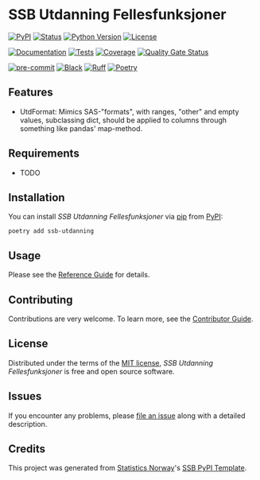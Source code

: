 # SSB Utdanning Fellesfunksjoner

[![PyPI](https://img.shields.io/pypi/v/ssb-utdanning.svg)][pypi status]
[![Status](https://img.shields.io/pypi/status/ssb-utdanning.svg)][pypi status]
[![Python Version](https://img.shields.io/pypi/pyversions/ssb-utdanning)][pypi status]
[![License](https://img.shields.io/pypi/l/ssb-utdanning)][license]

[![Documentation](https://github.com/statisticsnorway/ssb-utdanning/actions/workflows/docs.yml/badge.svg)][documentation]
[![Tests](https://github.com/statisticsnorway/ssb-utdanning/actions/workflows/tests.yml/badge.svg)][tests]
[![Coverage](https://sonarcloud.io/api/project_badges/measure?project=statisticsnorway_ssb-utdanning&metric=coverage)][sonarcov]
[![Quality Gate Status](https://sonarcloud.io/api/project_badges/measure?project=statisticsnorway_ssb-utdanning&metric=alert_status)][sonarquality]

[![pre-commit](https://img.shields.io/badge/pre--commit-enabled-brightgreen?logo=pre-commit&logoColor=white)][pre-commit]
[![Black](https://img.shields.io/badge/code%20style-black-000000.svg)][black]
[![Ruff](https://img.shields.io/endpoint?url=https://raw.githubusercontent.com/astral-sh/ruff/main/assets/badge/v2.json)](https://github.com/astral-sh/ruff)
[![Poetry](https://img.shields.io/endpoint?url=https://python-poetry.org/badge/v0.json)][poetry]

[pypi status]: https://pypi.org/project/ssb-utdanning/
[documentation]: https://statisticsnorway.github.io/ssb-utdanning
[tests]: https://github.com/statisticsnorway/ssb-utdanning/actions?workflow=Tests

[sonarcov]: https://sonarcloud.io/summary/overall?id=statisticsnorway_ssb-utdanning
[sonarquality]: https://sonarcloud.io/summary/overall?id=statisticsnorway_ssb-utdanning
[pre-commit]: https://github.com/pre-commit/pre-commit
[black]: https://github.com/psf/black
[poetry]: https://python-poetry.org/

## Features

- UtdFormat: Mimics SAS-"formats", with ranges, "other" and empty values, subclassing dict, should be applied to columns through something like pandas' map-method.

## Requirements

- TODO

## Installation

You can install _SSB Utdanning Fellesfunksjoner_ via [pip] from [PyPI]:

```console
poetry add ssb-utdanning
```

## Usage

Please see the [Reference Guide] for details.

## Contributing

Contributions are very welcome.
To learn more, see the [Contributor Guide].

## License

Distributed under the terms of the [MIT license][license],
_SSB Utdanning Fellesfunksjoner_ is free and open source software.

## Issues

If you encounter any problems,
please [file an issue] along with a detailed description.

## Credits

This project was generated from [Statistics Norway]'s [SSB PyPI Template].

[statistics norway]: https://www.ssb.no/en
[pypi]: https://pypi.org/
[ssb pypi template]: https://github.com/statisticsnorway/ssb-pypitemplate
[file an issue]: https://github.com/statisticsnorway/ssb-utdanning/issues
[pip]: https://pip.pypa.io/

<!-- github-only -->

[license]: https://github.com/statisticsnorway/ssb-utdanning/blob/main/LICENSE
[contributor guide]: https://github.com/statisticsnorway/ssb-utdanning/blob/main/CONTRIBUTING.md
[reference guide]: https://statisticsnorway.github.io/ssb-utdanning/reference.html

